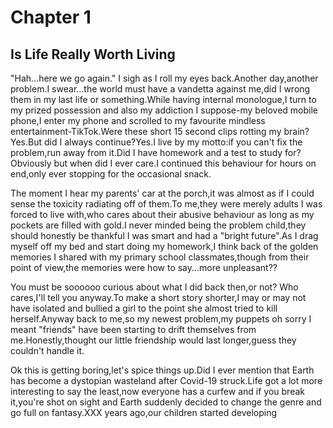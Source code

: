 # Chapter 1
## Is Life Really Worth Living
"Hah...here we go again." I sigh as I roll my eyes back.Another day,another problem.I swear...the world must have a vandetta against me,did I wrong them in my last life or something.While having internal monologue,I turn to my prized possession and also my addiction I suppose-my beloved mobile phone,I enter my phone and scrolled to my favourite mindless entertainment-TikTok.Were these short 15 second clips rotting my brain?Yes.But did I always continue?Yes.I live by my motto:if you can't fix the problem,run away from it.Did I have homework and a test to study for? Obviously but when did I ever care.I continued this behaviour for hours on end,only ever stopping for the occasional snack.

The moment I hear my parents' car at the porch,it was almost as if I could sense the toxicity radiating off of them.To me,they were merely adults I was forced to live with,who cares about their abusive behaviour as long as my pockets are filled with gold.I never minded being the problem child,they should honestly be thankful I was smart and had a "bright future".As I drag myself off my bed and start doing my homework,I think back of the golden memories I shared with my primary school classmates,though from their point of view,the memories were how to say...more unpleasant??

You must be soooooo curious about what I did back then,or not? Who cares,I'll tell you anyway.To make a short story shorter,I may or may not have isolated and bullied a girl to the point she almost tried to kill herself.Anyway back to me,so my newest problem,my puppets oh sorry I meant "friends" have been starting to drift themselves from me.Honestly,thought our little friendship would last longer,guess they couldn't handle it.

Ok this is getting boring,let's spice things up.Did I ever mention that Earth has become a dystopian wasteland after Covid-19 struck.Life got a lot more interesting to say the least,now everyone has a curfew and if you break it,you're shot on sight and Earth suddenly decided to change the genre and go full on fantasy.XXX years ago,our children started developing 

